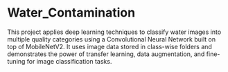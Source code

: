 # Water_Contamination
This project applies deep learning techniques to classify water images into multiple quality categories using a Convolutional Neural Network built on top of MobileNetV2. It uses image data stored in class-wise folders and demonstrates the power of transfer learning, data augmentation, and fine-tuning for image classification tasks.  
